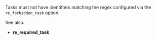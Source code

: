 Tasks must not have identifiers matching the regex configured via the
`re_forbidden_task` option.

See also:
- **re_required_task**
